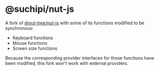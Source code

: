 # @suchipi/nut-js

A fork of [@nut-tree/nut-js](https://github.com/nut-tree/nut.js) with some of its functions modified to be synchronous:

- Keyboard functions
- Mouse functions
- Screen size functions

Because the corresponding provider interfaces for those functions have been modified, this fork won't work with external providers.
